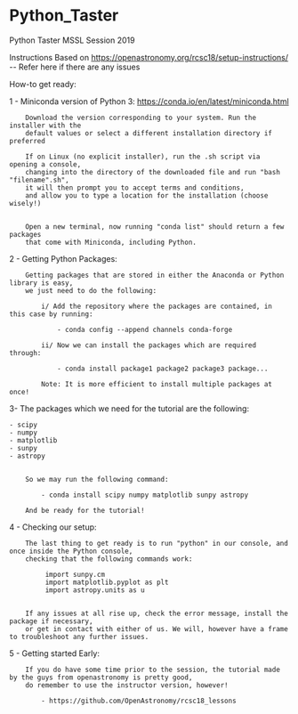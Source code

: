 # Python_Taster
Python Taster MSSL Session 2019


Instructions Based on https://openastronomy.org/rcsc18/setup-instructions/ -- Refer here if there are any issues

How-to get ready:

1 - Miniconda version of Python 3: https://conda.io/en/latest/miniconda.html

        Download the version corresponding to your system. Run the installer with the
        default values or select a different installation directory if preferred

        If on Linux (no explicit installer), run the .sh script via opening a console,
        changing into the directory of the downloaded file and run "bash "filename".sh",
        it will then prompt you to accept terms and conditions,
        and allow you to type a location for the installation (choose wisely!)


        Open a new terminal, now running "conda list" should return a few packages
        that come with Miniconda, including Python.


2 - Getting Python Packages:

        Getting packages that are stored in either the Anaconda or Python library is easy,
        we just need to do the following:

            i/ Add the repository where the packages are contained, in this case by running:

                - conda config --append channels conda-forge

            ii/ Now we can install the packages which are required through:

                - conda install package1 package2 package3 package...

            Note: It is more efficient to install multiple packages at once!


3- The packages which we need for the tutorial are the following:

    - scipy
    - numpy
    - matplotlib
    - sunpy
    - astropy


        So we may run the following command:

            - conda install scipy numpy matplotlib sunpy astropy

        And be ready for the tutorial!


4 - Checking our setup:

        The last thing to get ready is to run "python" in our console, and once inside the Python console,
        checking that the following commands work:

             import sunpy.cm
             import matplotlib.pyplot as plt
             import astropy.units as u


        If any issues at all rise up, check the error message, install the package if necessary,
        or get in contact with either of us. We will, however have a frame to troubleshoot any further issues.


5 - Getting started Early:

        If you do have some time prior to the session, the tutorial made by the guys from openastronomy is pretty good,
        do remember to use the instructor version, however!

            - https://github.com/OpenAstronomy/rcsc18_lessons
